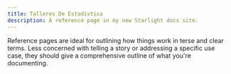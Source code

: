 ```yaml
---
title: Talleres De Estadística
description: A reference page in my new Starlight docs site.
---
```


Reference pages are ideal for outlining how things work in terse and clear terms.
Less concerned with telling a story or addressing a specific use case, they should give a comprehensive outline of what you're documenting.
